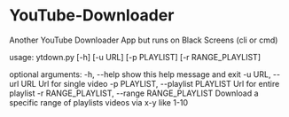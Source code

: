 # YouTube-Downloader
Another YouTube Downloader App but runs on Black Screens (cli or cmd)

usage: 
      ytdown.py [-h] [-u URL] [-p PLAYLIST] [-r RANGE_PLAYLIST]

optional arguments:
  -h, --help                                   show this help message and exit
  -u URL, --url URL                            Url for single video
  -p PLAYLIST, --playlist PLAYLIST             Url for entire playlist
  -r RANGE_PLAYLIST, --range RANGE_PLAYLIST    Download a specific range of playlists videos via x-y like 1-10
